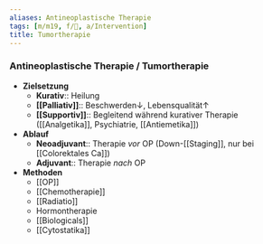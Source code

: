 ```yaml
---
aliases: Antineoplastische Therapie
tags: [m/m19, f/🦀, a/Intervention]
title: Tumortherapie
---
```

### Antineoplastische Therapie / Tumortherapie
- **Zielsetzung**
	- **Kurativ**:: Heilung
	- **[[Palliativ]]**:: Beschwerden↓, Lebensqualität↑ 
	- **[[Supportiv]]**:: Begleitend während kurativer Therapie ([[Analgetika]], Psychiatrie, [[Antiemetika]])
- **Ablauf**
	- **Neoadjuvant**:: Therapie *vor* OP (Down-[[Staging]], nur bei [[Colorektales Ca]])
	- **Adjuvant**:: Therapie *nach* OP
- **Methoden**
	- [[OP]]
	- [[Chemotherapie]]
	- [[Radiatio]]
	- Hormontherapie
	- [[Biologicals]]
	- [[Cytostatika]]
